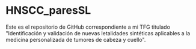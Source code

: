 # HNSCC_paresSL
Este es el repositorio de GitHub correspondiente a mi TFG titulado "Identificación y validación de nuevas letalidades sintéticas aplicables a la medicina personalizada de tumores de cabeza y cuello".

